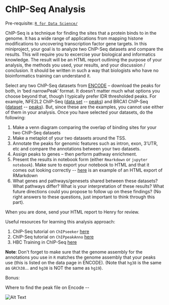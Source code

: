 # ChIP-Seq Analysis

Pre-requisite: [`R for Data Science/`](https://github.com/Bioinformatics-Research-Network/training-requirements/tree/main/R%20for%20Data%20Science)

ChIP-Seq is a technique for finding the sites that a protein binds to in the genome. It has a wide range of applications from mapping histone modifications to uncovering transcription factor gene targets. In this miniproject, your goal is to analyze two ChIP-Seq datasets and compare the results. This will require you to excercise your biological and informatics knowledge. The result will be an HTML report outlining the purpose of your analysis, the methods you used, your results, and your discussion / conclusion. It should be written in such a way that biologists who have no bioinformatics training can understand it.

Select any two ChIP-Seq datasets from [ENCODE](https://www.encodeproject.org/) – download the peaks for both, in ‘bed narrowPeak’ format. It doesn’t matter much what options you choose beyond that, though I typically prefer IDR thresholded peaks. For example, NFE2L2 ChIP-Seq ([data set](https://www.encodeproject.org/experiments/ENCSR584GHV/) -- [peaks](https://www.encodeproject.org/files/ENCFF418TUX/)) and BRCA1 ChIP-Seq ([dataset](https://www.encodeproject.org/experiments/ENCSR343RJR/) -- [peaks](https://www.encodeproject.org/files/ENCFF791SNR/)). But, since these are the examples, you cannot use either of them in your analysis. Once you have selected your datasets, do the following:

1. Make a venn diagram comparing the overlap of binding sites for your two ChIP-Seq datasets
2. Make a metaplot of your two datasets around the TSS.
3. Annotate the peaks for genomic features such as intron, exon, 3’UTR, etc and compare the annotations between your two datasets.
4. Assign peaks to genes – then perform pathway enrichment.
5. Present the results in notebook form (either `Rmarkdown` or `jupyter notebook`). Make sure to export your notebook to HTML and that it comes out looking correctly -- [here](https://static-html-pages.s3-us-west-2.amazonaws.com/EUFA_BRCA2_Project/EUFA_BRCA2_Report.html) is an example of an HTML export of RMarkdown
6. What genes and pathways/genesets shared between these datasets? What pathways differ? What is your interpretation of these results? What future directions could you propose to follow up on these findings? (No right answers to these questions, just important to think through this part).


When you are done, send your HTML report to Henry for review.


Useful resources for learning this analysis approach:
1. ChIP-Seq tutorial on `ChIPseeker` [here](https://www.bioconductor.org/packages/release/bioc/vignettes/ChIPseeker/inst/doc/ChIPseeker.html)
2. ChIP-Seq tutorial on `ChIPpeakAnno` [here](https://www.bioconductor.org/packages/release/bioc/html/ChIPpeakAnno.html)
3. HBC Training in ChIP-Seq [here](https://hbctraining.github.io/Intro-to-ChIPseq/schedule/2-day.html)

**Note**: Don't forget to make sure that the genome assembly for the annotations you use in `R` matches the genome assembly that your peaks use (this is listed on the data page in ENCODE). (Note that `hg38` is the same as `GRCh38`... and `hg38` is NOT the same as `hg19`). 

Bonus:

Where to find the peak file on Encode --

![Alt Text](https://media.giphy.com/media/aoV0nOJWRb7CSTQejM/giphy.gif)


